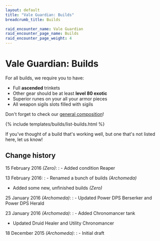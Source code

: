 ```yaml
---
layout: default
title: "Vale Guardian: Builds"
breadcrumb_title: Builds

raid_encounter_name: Vale Guardian
raid_encounter_page_name: Builds
raid_encounter_page_weight: 4
---
```


# Vale Guardian: Builds
For all builds, we require you to have:

- Full **ascended** trinkets
- Other gear should be at least **level 80 exotic**
- Superior runes on your all your armor pieces
- All weapon sigils slots filled with sigils

Don't forget to check our [general composition](../composition/)!

{% include templates/builds/list-builds.html %}

If you've thought of a build that's working well, but one that's not listed here, let us know!

## Change history
15 February 2016 *(Zero)*:
: - Added condition Reaper

13 February 2016:
: - Renamed a bunch of builds *(Archomeda)*
- Added some new, unfinished builds *(Zero)*

25 January 2016 *(Archomeda)*:
: - Updated Power DPS Berserker and Power DPS Herald

23 January 2016 *(Archomeda)*:
: - Added Chronomancer tank
- Updated Druid Healer and Utility Chronomancer

18 December 2015 *(Archomeda)*:
: - Initial draft
